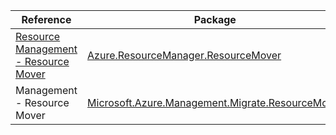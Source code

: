 | Reference | Package | Source |
|---|---|---|
|[Resource Management - Resource Mover](resourcemanager.resourcemover-readme.md)|[Azure.ResourceManager.ResourceMover](https://www.nuget.org/packages/Azure.ResourceManager.ResourceMover)|[GitHub](https://github.com/Azure/azure-sdk-for-net/blob/main/sdk/resourcemover/Azure.ResourceManager.ResourceMover)|
|Management - Resource Mover|[Microsoft.Azure.Management.Migrate.ResourceMover](https://www.nuget.org/packages/Microsoft.Azure.Management.Migrate.ResourceMover)|[GitHub](https://github.com/Azure/azure-sdk-for-net)|
